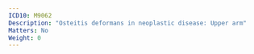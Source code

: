 ```yaml
---
ICD10: M9062
Description: "Osteitis deformans in neoplastic disease: Upper arm"
Matters: No
Weight: 0
---
```

